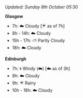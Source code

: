 *Updated: Sunday 8th October 05:30*

**Glasgow**

* 7h: :cloud: Cloudy [:umbrella: as of 7h]
* 8h - 14h: :cloud: Cloudy
* 15h - 17h: :partly_sunny: Partly Cloudy
* 18h: :cloud: Cloudy

**Edinburgh**

* 7h: :cyclone: Windy (:cloud:) [:cloud: as of 3h]
* 8h: :cloud: Cloudy
* 9h: :umbrella: Rainy
* 10h - 18h: :cloud: Cloudy
